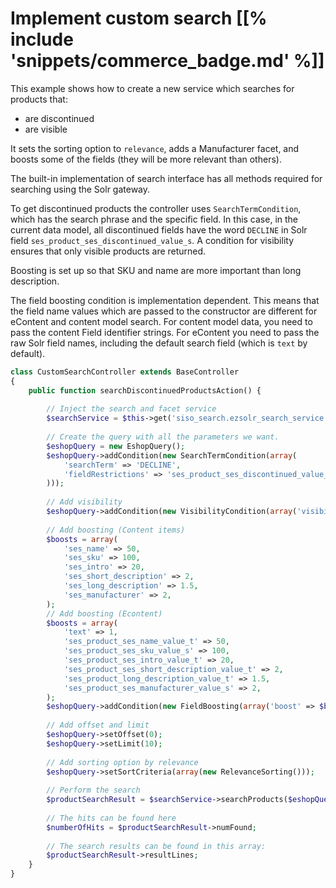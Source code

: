 # Implement custom search [[% include 'snippets/commerce_badge.md' %]]

This example shows how to create a new service which searches for products that:

- are discontinued
- are visible

It sets the sorting option to `relevance`, adds a Manufacturer facet,
and boosts some of the fields (they will be more relevant than others).

The built-in implementation of search interface has all methods required for searching using the Solr gateway.

To get discontinued products the controller uses `SearchTermCondition`, which has the search phrase and the specific field.
In this case, in the current data model, all discontinued fields have the word `DECLINE` in Solr field `ses_product_ses_discontinued_value_s`.
A condition for visibility ensures that only visible products are returned.

Boosting is set up so that SKU and name are more important than long description.

The field boosting condition is implementation dependent. This means that the field name values which are passed to the constructor are different for eContent and content model search.
For content model data, you need to pass the content Field identifier strings.
For eContent you need to pass the raw Solr field names, including the default search field (which is `text` by default).

``` php
class CustomSearchController extends BaseController
{
    public function searchDiscontinuedProductsAction() {
        
        // Inject the search and facet service
        $searchService = $this->get('siso_search.ezsolr_search_service');
  
        // Create the query with all the parameters we want.
        $eshopQuery = new EshopQuery();
        $eshopQuery->addCondition(new SearchTermCondition(array(
            'searchTerm' => 'DECLINE',
            'fieldRestrictions' => 'ses_product_ses_discontinued_value_s'
        )));
  
        // Add visibility
        $eshopQuery->addCondition(new VisibilityCondition(array('visibility' => 0)));
  
        // Add boosting (Content items)
        $boosts = array(
            'ses_name' => 50,
            'ses_sku' => 100,
            'ses_intro' => 20,
            'ses_short_description' => 2,
            'ses_long_description' => 1.5,
            'ses_manufacturer' => 2,
        );
        // Add boosting (Econtent)
        $boosts = array(
            'text' => 1,
            'ses_product_ses_name_value_t' => 50,
            'ses_product_ses_sku_value_s' => 100,
            'ses_product_ses_intro_value_t' => 20,
            'ses_product_ses_short_description_value_t' => 2,
            'ses_product_long_description_value_t' => 1.5,
            'ses_product_ses_manufacturer_value_s' => 2,
        );
        $eshopQuery->addCondition(new FieldBoosting(array('boost' => $boosts)));
  
        // Add offset and limit
        $eshopQuery->setOffset(0);
        $eshopQuery->setLimit(10);
  
        // Add sorting option by relevance
        $eshopQuery->setSortCriteria(array(new RelevanceSorting()));
        
        // Perform the search
        $productSearchResult = $searchService->searchProducts($eshopQuery, new SearchContext());
  
        // The hits can be found here
        $numberOfHits = $productSearchResult->numFound;
  
        // The search results can be found in this array:
        $productSearchResult->resultLines;
    }
}
```

